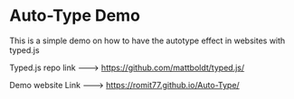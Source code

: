 # Auto-Type Demo

This is a simple demo on how to have the autotype effect in websites with typed.js

Typed.js repo link ---> https://github.com/mattboldt/typed.js/

Demo website Link  --->  https://romit77.github.io/Auto-Type/

